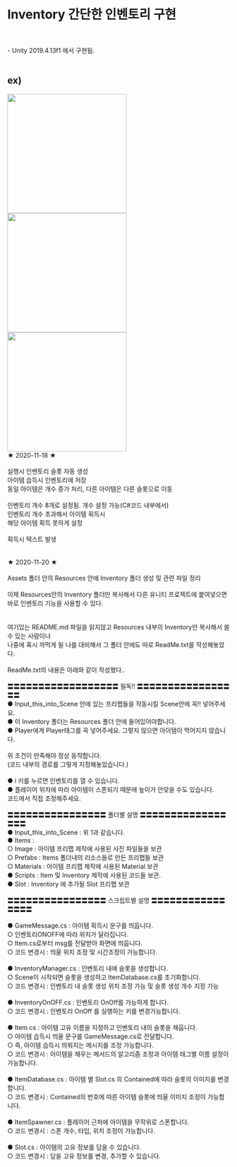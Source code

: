 # Inventory 간단한 인벤토리 구현
<br>
<br>
- Unity 2019.4.13f1 에서 구현됨.<br>
<br>

## ex)
<div>
<img width="270" src="https://user-images.githubusercontent.com/63836325/99794986-64a71300-2b6e-11eb-983f-389ae739f546.PNG">
<img width="270" src="https://user-images.githubusercontent.com/63836325/99794994-6670d680-2b6e-11eb-8016-8ea25f0724f3.PNG">
<img width="270" src="https://user-images.githubusercontent.com/63836325/99795007-68d33080-2b6e-11eb-8248-5c46b1f750bf.PNG">
</div>
<h>★ 2020-11-18 ★ <br></h>
<br>
실행시 인벤토리 슬롯 자동 생성<br>
아이템 습득시 인벤토리에 저장<br>
동일 아이템은 개수 증가 처리, 다른 아이템은 다른 슬롯으로 이동<br>
<br>
인벤토리 개수 8개로 설정됨. 개수 설정 가능(C#코드 내부에서)<br>
인벤토리 개수 초과해서 아이템 획득시 <br>
해당 아이템 획득 못하게 설정<br>
<br>
획득시 텍스트 발생<br>
<br>
<br>
<h>★ 2020-11-20 ★ <br></h>
<br>
Assets 폴더 안의 Resources 안에 Inventory 폴더 생성 및 관련 파일 정리<br>
<br>
이제 Resources안의 Inventory 폴더만 복사해서 다른 유니티 프로젝트에 붙여넣으면<br>
바로 인벤토리 기능을 사용할 수 있다. <br>
<br>
<br>
여기있는 README.md 파일을 읽지않고 Resources 내부의 Inventory만 복사해서 쓸 수 있는 사람이나<br>
나중에 혹시 까먹게 될 나를 대비해서 그 폴더 안에도 따로 ReadMe.txt를 작성해놓았다.
<br>
<br>
ReadMe.txt의 내용은 아래와 같이 작성했다..<br>
<br>
〓〓〓〓〓〓〓〓〓〓〓〓〓〓〓〓〓〓 필독!! 〓〓〓〓〓〓〓〓〓〓〓〓〓〓〓〓〓<br>
● Input_this_into_Scene 안에 있는 프리팹들을 작동시킬 Scene안에 꼭!! 넣어주세요.<br>
● 이 Inventory 폴더는 Resources 폴더 안에 들어있어야합니다.<br>
● Player에게 Player태그를 꼭 넣어주세요. 그렇지 않으면 아이템이 먹어지지 않습니다.<br>
<br>
     위 조건이 만족해야 정상 동작합니다.<br>
     (코드 내부의 경로를 그렇게 지정해놓았습니다.)<br>
<br>
● i 키를 누르면 인벤토리를 열 수 있습니다.<br>
● 플레이어 위치에 따라 아이템이 스폰되기 때문에 높이가 안맞을 수도 있습니다.<br>
    코드에서 직접 조정해주세요.  <br>
<br>
〓〓〓〓〓〓〓〓〓〓〓〓〓〓〓〓 폴더별 설명 〓〓〓〓〓〓〓〓〓〓〓〓〓〓〓〓〓<br>
● Input_this_into_Scene : 위 1과 같습니다.<br>
● Items :     <br>
○ Image : 아이템 프리팹 제작에 사용된 사진 파일들을 보관<br>
○ Prefabs : Items 폴더내의 리소스들로 만든 프리팹들 보관<br>
○ Materials : 아이템 프리팹 제작에 사용된 Material 보관 <br>
● Scripts : Item 및 Inventory 제작에 사용된 코드들 보관.<br>
● Slot : Inventory 에 추가될 Slot 프리팹 보관<br>
<br>
〓〓〓〓〓〓〓〓〓〓〓〓〓〓〓〓 스크립트별 설명 〓〓〓〓〓〓〓〓〓〓〓〓〓〓〓〓<br>
<br>
● GameMessage.cs  :  아이템 획득시 문구를 띄웁니다. <br>
 ○ 인벤토리ONOFF에 따라 위치가 달라집니다.<br>
 ○ Item.cs로부터 msg를 전달받아 화면에 띄웁니다.<br>
 ○ 코드 변경시 : 띄울 위치 조정 및 시간조정이 가능합니다.<br>
<br>
● InventoryManager.cs  :  인벤토리 내에 슬롯을 생성합니다.<br>
 ○ Scene이 시작되면 슬롯을 생성하고 ItemDatabase.cs를 초기화합니다.<br>
 ○ 코드 변경시 : 인벤토리 내 슬롯 생성 위치 조정 가능 및 슬롯 생성 개수 지정 가능<br>
<br>
● InventoryOnOFF.cs  :  인벤토리 OnOff를 가능하게 합니다. <br>
 ○ 코드 변경시 : 인벤토리 OnOff 를 실행하는 키를 변경가능합니다.<br>
<br>
● Item.cs  :  아이템 고유 이름을 지정하고 인벤토리 내의 슬롯을 채웁니다.<br>
 ○ 아이템 습득시 띄울 문구를 GameMessage.cs로 전달합니다. <br>
 ○ 즉, 아이템 습득시 띄워지는 메시지를 조정 가능합니다.<br>
 ○ 코드 변경시 : 아이템을 채우는 메서드의 알고리즘 조정과 아이템 태그별 이름 설정이 가능합니다.<br>
<br>
● ItemDatabase.cs  :  아이템 별 Slot.cs 의 Contained에 따라 슬롯의 이미지를 변경합니다.<br>
 ○ 코드 변경시 : Contained의 번호에 따른 아이템 슬롯에 띄울 이미지 조정이 가능합니다.<br>
<br>
● ItemSpawner.cs  :   플레이어 근처에 아이템을 무작위로 스폰합니다.<br>
 ○ 코드 변경시 : 스폰 개수, 타입, 위치 조정이 가능합니다.<br>
<br> 
● Slot.cs  :  아이템의 고유 정보를 담을 수 있습니다.<br>
 ○ 코드 변경시 : 담을 고유 정보를 변경, 추가할 수 있습니다.<br>
<br>
<br>
